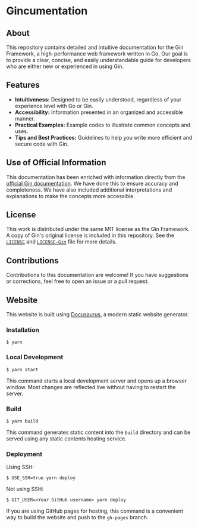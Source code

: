 # Gincumentation

## About

This repository contains detailed and intuitive documentation for the Gin Framework, a high-performance web framework written in Go. Our goal is to provide a clear, concise, and easily understandable guide for developers who are either new or experienced in using Gin.

## Features

- **Intuitiveness:** Designed to be easily understood, regardless of your experience level with Go or Gin.
- **Accessibility:** Information presented in an organized and accessible manner.
- **Practical Examples:** Example codes to illustrate common concepts and uses.
- **Tips and Best Practices:** Guidelines to help you write more efficient and secure code with Gin.

## Use of Official Information

This documentation has been enriched with information directly from the [official Gin documentation](https://gin-gonic.com/docs/). We have done this to ensure accuracy and completeness. We have also included additional interpretations and explanations to make the concepts more accessible.

## License

This work is distributed under the same MIT license as the Gin Framework. A copy of Gin's original license is included in this repository. See the [`LICENSE`](https://github.com/filipenevs/gincumentation/blob/main/LICENSE) and [`LICENSE-Gin`](https://github.com/filipenevs/gincumentation/blob/main/LICENSE-Gin) file for more details.

## Contributions

Contributions to this documentation are welcome! If you have suggestions or corrections, feel free to open an issue or a pull request.

## Website

This website is built using [Docusaurus](https://docusaurus.io/), a modern static website generator.

### Installation

```
$ yarn
```

### Local Development

```
$ yarn start
```

This command starts a local development server and opens up a browser window. Most changes are reflected live without having to restart the server.

### Build

```
$ yarn build
```

This command generates static content into the `build` directory and can be served using any static contents hosting service.

### Deployment

Using SSH:

```
$ USE_SSH=true yarn deploy
```

Not using SSH:

```
$ GIT_USER=<Your GitHub username> yarn deploy
```

If you are using GitHub pages for hosting, this command is a convenient way to build the website and push to the `gh-pages` branch.
